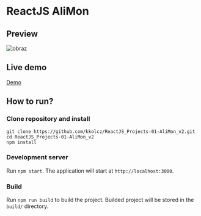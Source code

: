 # ReactJS AliMon

## Preview

![obraz](https://github.com/kkolcz/ReactJS_Projects-01-AliMon_v2/assets/76699027/84569550-a372-4b27-a866-e51e196c434e)

## Live demo

[Demo](https://alimonv2.netlify.app)

## How to run?

### Clone repository and install

```
git clone https://github.com/kkolcz/ReactJS_Projects-01-AliMon_v2.git
cd ReactJS_Projects-01-AliMon_v2
npm install
```

### Development server

Run `npm start`.
The application will start at `http://localhost:3000`.

### Build

Run `npm run build` to build the project.
Builded project will be stored in the `build/` directory.
